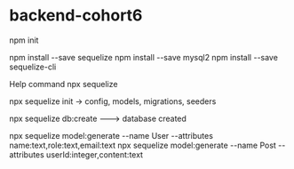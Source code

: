 # backend-cohort6

npm init

npm install --save sequelize
npm install --save mysql2
npm install --save sequelize-cli


Help command
npx sequelize

npx sequelize init -> config, models, migrations, seeders

npx sequelize db:create ---> database created

npx sequelize model:generate --name User --attributes name:text,role:text,email:text
npx sequelize model:generate --name Post --attributes userId:integer,content:text
